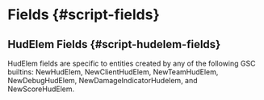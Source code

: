 # Fields {#script-fields}

## HudElem Fields {#script-hudelem-fields}

HudElem fields are specific to entities created by any of the following GSC builtins:
NewHudElem, NewClientHudElem, NewTeamHudElem, NewDebugHudElem, NewDamageIndicatorHudelem, and NewScoreHudElem.
